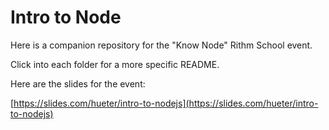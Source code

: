 # Intro to Node

Here is a companion repository for the "Know Node" Rithm School event.

Click into each folder for a more specific README.

Here are the slides for the event:

[https://slides.com/hueter/intro-to-nodejs](https://slides.com/hueter/intro-to-nodejs)
